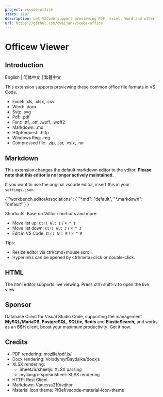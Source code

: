 ```yaml
---
project: vscode-office
stars: 1187
description: Let VSCode support previewing PDF, Excel, Word and other formats, and add markdown WYSIWYG editor.
url: https://github.com/cweijan/vscode-office
---
```


Officew Viewer
==============

Introduction
------------

English | 简体中文 | 繁體中文

This extension supports previewing these common office file formats in VS Code.

-   Excel: .xls, .xlsx, .csv
-   Word: .docx
-   Svg: .svg
-   Pdf: .pdf
-   Font: .ttf, .otf, .woff, .woff2
-   Markdown: .md
-   HttpRequest: .http
-   Windows Reg: .reg
-   Compressed file: .zip, .jar, .vsix, .rar

Markdown
--------

This extension changes the default markdown editor to the vditor. **Please note that this editor is no longer actively maintained.**

If you want to use the original vscode editor, insert this in your `settings.json`.

{
    "workbench.editorAssociations": {
        "\*.md": "default",
        "\*.markdown": "default"
    }
}

Shortcuts: Base on Vditor shortcuts and more:

-   Move list up: `Ctrl Alt I` / `⌘ ^ I`
-   Move list down: `Ctrl Alt J` / `⌘ ^ J`
-   Edit in VS Code: `Ctrl Alt E` / `⌘ ^ E`

Tips:

-   Resize editor via ctrl/cmd+mouse scroll.
-   Hyperlinks can be opened by ctrl/meta+click or double-click.

HTML
----

The html editor supports live viewing. Press ctrl+shift+v to open the live view.

Sponsor
-------

Database Client for Visual Studio Code, supporting the management **MySQL/MariaDB, PostgreSQL, SQLite, Redis** and **ElasticSearch**, and works as an **SSH** client, boost your maximum productivity! Get it now.

Credits
-------

-   PDF rendering: mozilla/pdf.js/
-   Docx rendering: VolodymyrBaydalka/docxjs
-   XLSX rendering:
    -   SheetJS/sheetjs: XLSX parsing
    -   myliang/x-spreadsheet: XLSX rendering
-   HTTP: Rest Client
-   Markdown: Vanessa219/vditor
-   Material Icon theme: PKief/vscode-material-icon-theme
